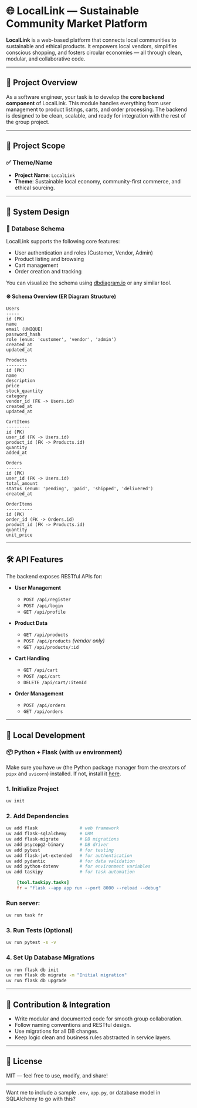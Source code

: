 # 🌐 LocalLink — Sustainable Community Market Platform

**LocalLink** is a web-based platform that connects local communities to sustainable and ethical products. It empowers local vendors, simplifies conscious shopping, and fosters circular economies — all through clean, modular, and collaborative code.

---

## 🚀 Project Overview

As a software engineer, your task is to develop the **core backend component** of LocalLink. This module handles everything from user management to product listings, carts, and order processing. The backend is designed to be clean, scalable, and ready for integration with the rest of the group project.

---

## 🎯 Project Scope

### ✅ Theme/Name

- **Project Name**: `LocalLink`
- **Theme**: Sustainable local economy, community-first commerce, and ethical sourcing.

---

## 🧩 System Design

### 📐 Database Schema

LocalLink supports the following core features:

- User authentication and roles (Customer, Vendor, Admin)
- Product listing and browsing
- Cart management
- Order creation and tracking

You can visualize the schema using [dbdiagram.io](https://dbdiagram.io) or any similar tool.

#### ⚙️ Schema Overview (ER Diagram Structure)

```plaintext
Users
-----
id (PK)
name
email (UNIQUE)
password_hash
role (enum: 'customer', 'vendor', 'admin')
created_at
updated_at

Products
--------
id (PK)
name
description
price
stock_quantity
category
vendor_id (FK -> Users.id)
created_at
updated_at

CartItems
---------
id (PK)
user_id (FK -> Users.id)
product_id (FK -> Products.id)
quantity
added_at

Orders
------
id (PK)
user_id (FK -> Users.id)
total_amount
status (enum: 'pending', 'paid', 'shipped', 'delivered')
created_at

OrderItems
----------
id (PK)
order_id (FK -> Orders.id)
product_id (FK -> Products.id)
quantity
unit_price
```

---

## 🛠️ API Features

The backend exposes RESTful APIs for:

- **User Management**

  - `POST /api/register`
  - `POST /api/login`
  - `GET /api/profile`

- **Product Data**

  - `GET /api/products`
  - `POST /api/products` _(vendor only)_
  - `GET /api/products/:id`

- **Cart Handling**

  - `GET /api/cart`
  - `POST /api/cart`
  - `DELETE /api/cart/:itemId`

- **Order Management**
  - `POST /api/orders`
  - `GET /api/orders`

---

## 🧪 Local Development

### 📦 Python + Flask (with `uv` environment)

Make sure you have `uv` (the Python package manager from the creators of `pipx` and `uvicorn`) installed. If not, install it [here](https://github.com/astral-sh/uv).

### 1. Initialize Project

```bash
uv init
```

### 2. Add Dependencies

```bash
uv add flask                # web framework
uv add flask-sqlalchemy     # ORM
uv add flask-migrate        # DB migrations
uv add psycopg2-binary      # DB driver
uv add pytest               # for testing
uv add flask-jwt-extended   # for authentication
uv add pydantic             # for data validation
uv add python-dotenv        # for environment variables
uv add taskipy              # for task automation
```

```toml
    [tool.taskipy.tasks]
    fr = "flask --app app run --port 8000 --reload --debug"
```

### Run server:

```bash
uv run task fr
```

### 3. Run Tests (Optional)

```bash
uv run pytest -s -v
```

### 4. Set Up Database Migrations

```bash
uv run flask db init
uv run flask db migrate -m "Initial migration"
uv run flask db upgrade
```

---

## 🔗 Contribution & Integration

- Write modular and documented code for smooth group collaboration.
- Follow naming conventions and RESTful design.
- Use migrations for all DB changes.
- Keep logic clean and business rules abstracted in service layers.

---

## 📄 License

MIT — feel free to use, modify, and share!

---

Want me to include a sample `.env`, `app.py`, or database model in SQLAlchemy to go with this?
